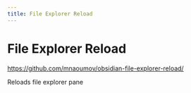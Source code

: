 ```yaml
---
title: File Explorer Reload
---
```


# File Explorer Reload

<https://github.com/mnaoumov/obsidian-file-explorer-reload/>

Reloads file explorer pane
